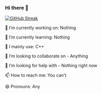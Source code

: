 ### Hi there 👋

[![GitHub Streak](https://streak-stats.demolab.com?user=MaceWhite&theme=dark&hide_border=true)](https://git.io/streak-stats)
  
 🔭 I’m currently working on: Nothing
 
 🌱 I’m currently learning: Nothing
 
 🧠 I mainly use: C++
 
 👯 I’m looking to collaborate on - Anything
 
 🤔 I’m looking for help with - Nothing right now
 
 📫 How to reach me: You can't 
 
 😄 Pronouns: Any
